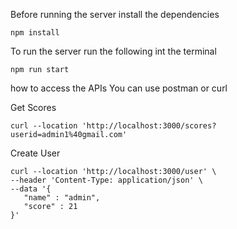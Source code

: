 Before running the server install the dependencies
```
npm install
```
To run the server run the following int the terminal

```
npm run start
```

how to access the APIs
You can use postman or curl

Get Scores
```
curl --location 'http://localhost:3000/scores?userid=admin1%40gmail.com'
```

Create User

```
curl --location 'http://localhost:3000/user' \
--header 'Content-Type: application/json' \
--data '{
   "name" : "admin",
   "score" : 21
}'
```